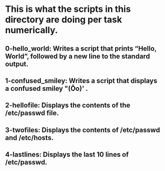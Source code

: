 # This is what the scripts in this directory are doing per task numerically.

## 0-hello_world: Writes a script that prints “Hello, World”, followed by a new line to the standard output.
## 1-confused_smiley: Writes a script that displays a confused smiley "(Ôo)' .
## 2-hellofile: Displays the contents of the /etc/passwd file.
## 3-twofiles: Displays the contents of /etc/passwd and /etc/hosts.
## 4-lastlines: Displays the last 10 lines of /etc/passwd.
